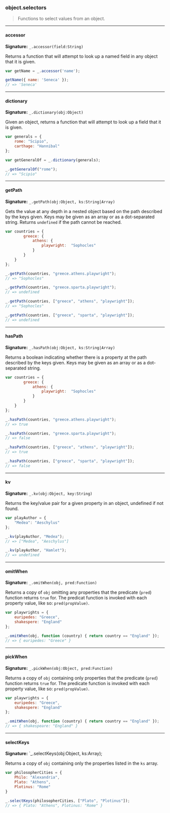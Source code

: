### object.selectors

> Functions to select values from an object.

--------------------------------------------------------------------------------

#### accessor

**Signature:** `_.accessor(field:String)`

Returns a function that will attempt to look up a named field in any object
that it is given.

```javascript
var getName = _.accessor('name');

getName({ name: 'Seneca' });
// => 'Seneca'
```

--------------------------------------------------------------------------------

#### dictionary

**Signature:** `_.dictionary(obj:Object)`

Given an object, returns a function that will attempt to look up a field that
it is given.

```javascript
var generals = {
    rome: "Scipio",
    carthage: "Hannibal"
};

var getGeneralOf = _.dictionary(generals);

_.getGeneralOf("rome");
// => "Scipio"
```

--------------------------------------------------------------------------------

#### getPath

**Signature:** `_.getPath(obj:Object, ks:String|Array)`

Gets the value at any depth in a nested object based on the path described by
the keys given. Keys may be given as an array or as a dot-separated string.
Returns `undefined` if the path cannot be reached.

```javascript
var countries = {
        greece: {
            athens: {
                playwright:  "Sophocles"
            }
        }
    }
};

_.getPath(countries, "greece.athens.playwright");
// => "Sophocles"

_.getPath(countries, "greece.sparta.playwright");
// => undefined

_.getPath(countries, ["greece", "athens", "playwright"]);
// => "Sophocles"

_.getPath(countries, ["greece", "sparta", "playwright"]);
// => undefined
```

--------------------------------------------------------------------------------

#### hasPath

**Signature:** `_.hasPath(obj:Object, ks:String|Array)`

Returns a boolean indicating whether there is a property at the path described
by the keys given. Keys may be given as an array or as a dot-separated string.

```javascript
var countries = {
        greece: {
            athens: {
                playwright:  "Sophocles"
            }
        }
    }
};

_.hasPath(countries, "greece.athens.playwright");
// => true

_.hasPath(countries, "greece.sparta.playwright");
// => false

_.hasPath(countries, ["greece", "athens", "playwright"]);
// => true

_.hasPath(countries, ["greece", "sparta", "playwright"]);
// => false
```

--------------------------------------------------------------------------------

#### kv

**Signature:** `_.kv(obj:Object, key:String)`

Returns the key/value pair for a given property in an object, undefined if not found.

```javascript
var playAuthor = {
    "Medea": "Aeschylus"
};

_.kv(playAuthor, "Medea");
// => ["Medea", "Aeschylus"]

_.kv(playAuthor, "Hamlet");
// => undefined
```

--------------------------------------------------------------------------------

#### omitWhen

**Signature:** `_.omitWhen(obj, pred:Function)`

Returns a copy of `obj` omitting any properties that the predicate (`pred`)
function returns `true` for. The predicat function is invoked with each
property value, like so: `pred(propValue)`.

```javascript
var playwrights = {
    euripedes: "Greece",
    shakespere: "England"
};

_.omitWhen(obj, function (country) { return country == "England" });
// => { euripedes: "Greece" }
```

--------------------------------------------------------------------------------

#### pickWhen

**Signature:** `_.pickWhen(obj:Object, pred:Function)`

Returns a copy of `obj` containing only properties that the predicate (`pred`)
function returns `true` for. The predicate function is invoked with each
property value, like so: `pred(propValue)`.

```javascript
var playwrights = {
    euripedes: "Greece",
    shakespere: "England"
};

_.omitWhen(obj, function (country) { return country == "England" });
// => { shakespeare: "England" }
```

--------------------------------------------------------------------------------

#### selectKeys

**Signature:** `_.selectKeys(obj:Object, ks:Array);

Returns a copy of `obj` containing only the properties listed in the `ks` array.

```javascript
var philosopherCities = {
    Philo: "Alexandria",
    Plato: "Athens",
    Plotinus: "Rome"
}

_.selectKeys(philosopherCities, ["Plato", "Plotinus"]);
// => { Plato: "Athens", Plotinus: "Rome" }
```

